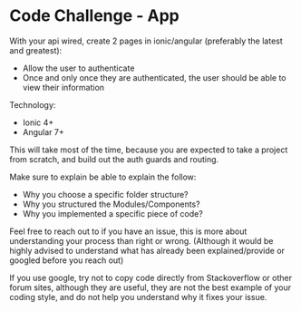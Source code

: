 # Code Challenge - App
With your api wired, create 2 pages in ionic/angular (preferably the latest and greatest):

* Allow the user to authenticate
* Once and only once they are authenticated, the user should be able to view their information

Technology:
* Ionic 4+
* Angular 7+

This will take most of the time, because you are expected to take a project from scratch, and build out the auth guards and routing.

Make sure to explain be able to explain the follow:

* Why you choose a specific folder structure?
* Why you structured the Modules/Components?
* Why you implemented a specific piece of code?

Feel free to reach out to if you have an issue, this is more about understanding your process than right or wrong. (Although it would be highly advised to understand what has already been explained/provide or googled before you reach out)

If you use google, try not to copy code directly from Stackoverflow or other forum sites, although they are useful, they are not the best example of your coding style, and do not help you understand why it fixes your issue.
